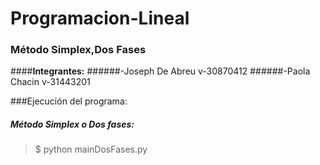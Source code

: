 # Programacion-Lineal
 ### Método Simplex,Dos Fases 

####**Integrantes:**
######-Joseph De Abreu v-30870412
######-Paola Chacin v-31443201

###Ejecución del programa:
##### Método Simplex o Dos fases:
>$ python mainDosFases.py